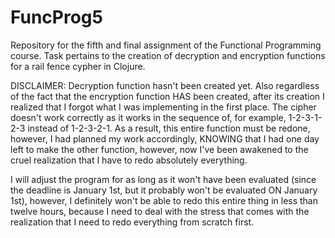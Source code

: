 # FuncProg5
Repository for the fifth and final assignment of the Functional Programming course. Task pertains to the creation of decryption and encryption functions for a rail fence cypher in Clojure.

DISCLAIMER: Decryption function hasn't been created yet. Also regardless of the fact that the encryption function HAS been created, after its creation I realized that I forgot what I was implementing in the first place. The cipher doesn't work correctly as it works in the sequence of, for example, 1-2-3-1-2-3 instead of 1-2-3-2-1. As a result, this entire function must be redone, however, I had planned my work accordingly, KNOWING that I had one day left to make the other function, however, now I've been awakened to the cruel realization that I have to redo absolutely everything.

I will adjust the program for as long as it won't have been evaluated (since the deadline is January 1st, but it probably won't be evaluated ON January 1st), however, I definitely won't be able to redo this entire thing in less than twelve hours, because I need to deal with the stress that comes with the realization that I need to redo everything from scratch first.
